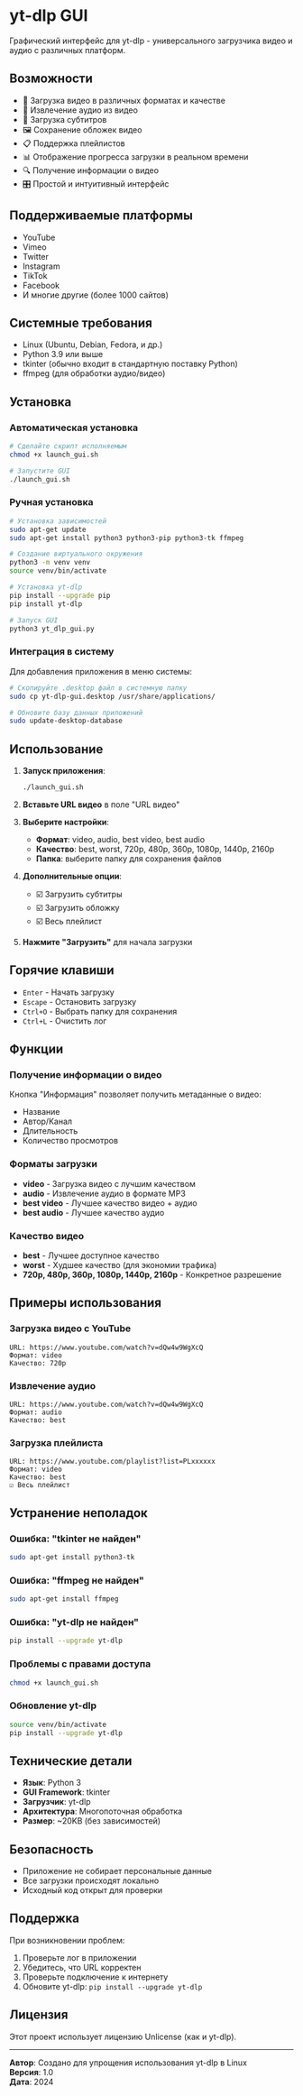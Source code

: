 # yt-dlp GUI

Графический интерфейс для yt-dlp - универсального загрузчика видео и аудио с различных платформ.

## Возможности

- 🎥 Загрузка видео в различных форматах и качестве
- 🎵 Извлечение аудио из видео
- 📝 Загрузка субтитров
- 🖼️ Сохранение обложек видео
- 📋 Поддержка плейлистов
- 📊 Отображение прогресса загрузки в реальном времени
- 🔍 Получение информации о видео
- 🎛️ Простой и интуитивный интерфейс

## Поддерживаемые платформы

- YouTube
- Vimeo
- Twitter
- Instagram
- TikTok
- Facebook
- И многие другие (более 1000 сайтов)

## Системные требования

- Linux (Ubuntu, Debian, Fedora, и др.)
- Python 3.9 или выше
- tkinter (обычно входит в стандартную поставку Python)
- ffmpeg (для обработки аудио/видео)

## Установка

### Автоматическая установка

```bash
# Сделайте скрипт исполняемым
chmod +x launch_gui.sh

# Запустите GUI
./launch_gui.sh
```

### Ручная установка

```bash
# Установка зависимостей
sudo apt-get update
sudo apt-get install python3 python3-pip python3-tk ffmpeg

# Создание виртуального окружения
python3 -m venv venv
source venv/bin/activate

# Установка yt-dlp
pip install --upgrade pip
pip install yt-dlp

# Запуск GUI
python3 yt_dlp_gui.py
```

### Интеграция в систему

Для добавления приложения в меню системы:

```bash
# Скопируйте .desktop файл в системную папку
sudo cp yt-dlp-gui.desktop /usr/share/applications/

# Обновите базу данных приложений
sudo update-desktop-database
```

## Использование

1. **Запуск приложения**:
   ```bash
   ./launch_gui.sh
   ```

2. **Вставьте URL видео** в поле "URL видео"

3. **Выберите настройки**:
   - **Формат**: video, audio, best video, best audio
   - **Качество**: best, worst, 720p, 480p, 360p, 1080p, 1440p, 2160p
   - **Папка**: выберите папку для сохранения файлов

4. **Дополнительные опции**:
   - ☑️ Загрузить субтитры
   - ☑️ Загрузить обложку
   - ☑️ Весь плейлист

5. **Нажмите "Загрузить"** для начала загрузки

## Горячие клавиши

- `Enter` - Начать загрузку
- `Escape` - Остановить загрузку
- `Ctrl+O` - Выбрать папку для сохранения
- `Ctrl+L` - Очистить лог

## Функции

### Получение информации о видео

Кнопка "Информация" позволяет получить метаданные о видео:
- Название
- Автор/Канал
- Длительность
- Количество просмотров

### Форматы загрузки

- **video** - Загрузка видео с лучшим качеством
- **audio** - Извлечение аудио в формате MP3
- **best video** - Лучшее качество видео + аудио
- **best audio** - Лучшее качество аудио

### Качество видео

- **best** - Лучшее доступное качество
- **worst** - Худшее качество (для экономии трафика)
- **720p, 480p, 360p, 1080p, 1440p, 2160p** - Конкретное разрешение

## Примеры использования

### Загрузка видео с YouTube
```
URL: https://www.youtube.com/watch?v=dQw4w9WgXcQ
Формат: video
Качество: 720p
```

### Извлечение аудио
```
URL: https://www.youtube.com/watch?v=dQw4w9WgXcQ
Формат: audio
Качество: best
```

### Загрузка плейлиста
```
URL: https://www.youtube.com/playlist?list=PLxxxxxx
Формат: video
Качество: best
☑️ Весь плейлист
```

## Устранение неполадок

### Ошибка: "tkinter не найден"
```bash
sudo apt-get install python3-tk
```

### Ошибка: "ffmpeg не найден"
```bash
sudo apt-get install ffmpeg
```

### Ошибка: "yt-dlp не найден"
```bash
pip install --upgrade yt-dlp
```

### Проблемы с правами доступа
```bash
chmod +x launch_gui.sh
```

### Обновление yt-dlp
```bash
source venv/bin/activate
pip install --upgrade yt-dlp
```

## Технические детали

- **Язык**: Python 3
- **GUI Framework**: tkinter
- **Загрузчик**: yt-dlp
- **Архитектура**: Многопоточная обработка
- **Размер**: ~20KB (без зависимостей)

## Безопасность

- Приложение не собирает персональные данные
- Все загрузки происходят локально
- Исходный код открыт для проверки

## Поддержка

При возникновении проблем:

1. Проверьте лог в приложении
2. Убедитесь, что URL корректен
3. Проверьте подключение к интернету
4. Обновите yt-dlp: `pip install --upgrade yt-dlp`

## Лицензия

Этот проект использует лицензию Unlicense (как и yt-dlp).

---

**Автор**: Создано для упрощения использования yt-dlp в Linux  
**Версия**: 1.0  
**Дата**: 2024